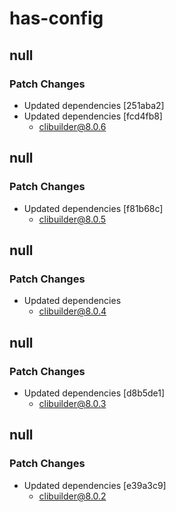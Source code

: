 # has-config

## null

### Patch Changes

- Updated dependencies [251aba2]
- Updated dependencies [fcd4fb8]
  - clibuilder@8.0.6

## null

### Patch Changes

- Updated dependencies [f81b68c]
  - clibuilder@8.0.5

## null

### Patch Changes

- Updated dependencies
  - clibuilder@8.0.4

## null

### Patch Changes

- Updated dependencies [d8b5de1]
  - clibuilder@8.0.3

## null

### Patch Changes

- Updated dependencies [e39a3c9]
  - clibuilder@8.0.2
